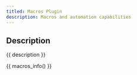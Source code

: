 ```yaml
---
titled: Macros Plugin
description: Macros and automation capabilities
---
```


## Description

{{ description }}

{{ macros_info() }}
